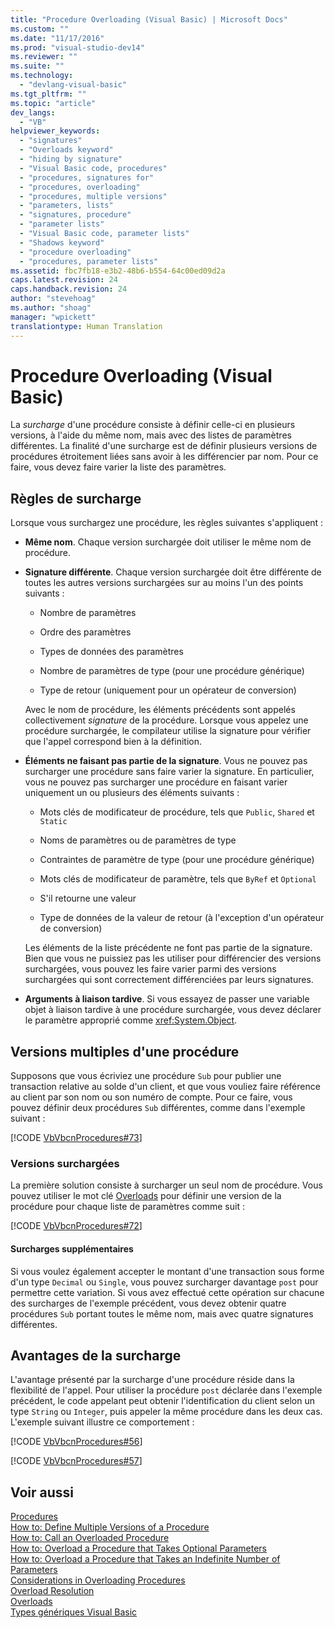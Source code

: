 ```yaml
---
title: "Procedure Overloading (Visual Basic) | Microsoft Docs"
ms.custom: ""
ms.date: "11/17/2016"
ms.prod: "visual-studio-dev14"
ms.reviewer: ""
ms.suite: ""
ms.technology: 
  - "devlang-visual-basic"
ms.tgt_pltfrm: ""
ms.topic: "article"
dev_langs: 
  - "VB"
helpviewer_keywords: 
  - "signatures"
  - "Overloads keyword"
  - "hiding by signature"
  - "Visual Basic code, procedures"
  - "procedures, signatures for"
  - "procedures, overloading"
  - "procedures, multiple versions"
  - "parameters, lists"
  - "signatures, procedure"
  - "parameter lists"
  - "Visual Basic code, parameter lists"
  - "Shadows keyword"
  - "procedure overloading"
  - "procedures, parameter lists"
ms.assetid: fbc7fb18-e3b2-48b6-b554-64c00ed09d2a
caps.latest.revision: 24
caps.handback.revision: 24
author: "stevehoag"
ms.author: "shoag"
manager: "wpickett"
translationtype: Human Translation
---
```

# Procedure Overloading (Visual Basic)
La *surcharge* d'une procédure consiste à définir celle\-ci en plusieurs versions, à l'aide du même nom, mais avec des listes de paramètres différentes.  La finalité d'une surcharge est de définir plusieurs versions de procédures étroitement liées sans avoir à les différencier par nom.  Pour ce faire, vous devez faire varier la liste des paramètres.  
  
## Règles de surcharge  
 Lorsque vous surchargez une procédure, les règles suivantes s'appliquent :  
  
-   **Même nom**.  Chaque version surchargée doit utiliser le même nom de procédure.  
  
-   **Signature différente**.  Chaque version surchargée doit être différente de toutes les autres versions surchargées sur au moins l'un des points suivants :  
  
    -   Nombre de paramètres  
  
    -   Ordre des paramètres  
  
    -   Types de données des paramètres  
  
    -   Nombre de paramètres de type \(pour une procédure générique\)  
  
    -   Type de retour \(uniquement pour un opérateur de conversion\)  
  
     Avec le nom de procédure, les éléments précédents sont appelés collectivement *signature* de la procédure.  Lorsque vous appelez une procédure surchargée, le compilateur utilise la signature pour vérifier que l'appel correspond bien à la définition.  
  
-   **Éléments ne faisant pas partie de la signature**.  Vous ne pouvez pas surcharger une procédure sans faire varier la signature.  En particulier, vous ne pouvez pas surcharger une procédure en faisant varier uniquement un ou plusieurs des éléments suivants :  
  
    -   Mots clés de modificateur de procédure, tels que `Public`, `Shared` et `Static`  
  
    -   Noms de paramètres ou de paramètres de type  
  
    -   Contraintes de paramètre de type \(pour une procédure générique\)  
  
    -   Mots clés de modificateur de paramètre, tels que `ByRef` et `Optional`  
  
    -   S'il retourne une valeur  
  
    -   Type de données de la valeur de retour \(à l'exception d'un opérateur de conversion\)  
  
     Les éléments de la liste précédente ne font pas partie de la signature.  Bien que vous ne puissiez pas les utiliser pour différencier des versions surchargées, vous pouvez les faire varier parmi des versions surchargées qui sont correctement différenciées par leurs signatures.  
  
-   **Arguments à liaison tardive**.  Si vous essayez de passer une variable objet à liaison tardive à une procédure surchargée, vous devez déclarer le paramètre approprié comme <xref:System.Object>.  
  
## Versions multiples d'une procédure  
 Supposons que vous écriviez une procédure `Sub` pour publier une transaction relative au solde d'un client, et que vous vouliez faire référence au client par son nom ou son numéro de compte.  Pour ce faire, vous pouvez définir deux procédures `Sub` différentes, comme dans l'exemple suivant :  
  
 [!CODE [VbVbcnProcedures#73](../CodeSnippet/VS_Snippets_VBCSharp/VbVbcnProcedures#73)]  
  
### Versions surchargées  
 La première solution consiste à surcharger un seul nom de procédure.  Vous pouvez utiliser le mot clé [Overloads](../../../../visual-basic/language-reference/modifiers/overloads.md) pour définir une version de la procédure pour chaque liste de paramètres comme suit :  
  
 [!CODE [VbVbcnProcedures#72](../CodeSnippet/VS_Snippets_VBCSharp/VbVbcnProcedures#72)]  
  
#### Surcharges supplémentaires  
 Si vous voulez également accepter le montant d'une transaction sous forme d'un type `Decimal` ou `Single`, vous pouvez surcharger davantage `post` pour permettre cette variation.  Si vous avez effectué cette opération sur chacune des surcharges de l'exemple précédent, vous devez obtenir quatre procédures `Sub` portant toutes le même nom, mais avec quatre signatures différentes.  
  
## Avantages de la surcharge  
 L'avantage présenté par la surcharge d'une procédure réside dans la flexibilité de l'appel.  Pour utiliser la procédure `post` déclarée dans l'exemple précédent, le code appelant peut obtenir l'identification du client selon un type `String` ou `Integer`, puis appeler la même procédure dans les deux cas.  L'exemple suivant illustre ce comportement :  
  
 [!CODE [VbVbcnProcedures#56](../CodeSnippet/VS_Snippets_VBCSharp/VbVbcnProcedures#56)]  
  
 [!CODE [VbVbcnProcedures#57](../CodeSnippet/VS_Snippets_VBCSharp/VbVbcnProcedures#57)]  
  
## Voir aussi  
 [Procedures](../../../../visual-basic/programming-guide/language-features/procedures/index.md)   
 [How to: Define Multiple Versions of a Procedure](../../../../visual-basic/programming-guide/language-features/procedures/how-to-define-multiple-versions-of-a-procedure.md)   
 [How to: Call an Overloaded Procedure](../../../../visual-basic/programming-guide/language-features/procedures/how-to-call-an-overloaded-procedure.md)   
 [How to: Overload a Procedure that Takes Optional Parameters](../../../../visual-basic/programming-guide/language-features/procedures/how-to-overload-a-procedure-that-takes-optional-parameters.md)   
 [How to: Overload a Procedure that Takes an Indefinite Number of Parameters](../../../../visual-basic/programming-guide/language-features/procedures/how-to-overload-a-procedure-that-takes-an-indefinite-number-of-parameters.md)   
 [Considerations in Overloading Procedures](../../../../visual-basic/programming-guide/language-features/procedures/considerations-in-overloading-procedures.md)   
 [Overload Resolution](../../../../visual-basic/programming-guide/language-features/procedures/overload-resolution.md)   
 [Overloads](../../../../visual-basic/language-reference/modifiers/overloads.md)   
 [Types génériques Visual Basic](../../../../visual-basic/programming-guide/language-features/data-types/generic-types.md)